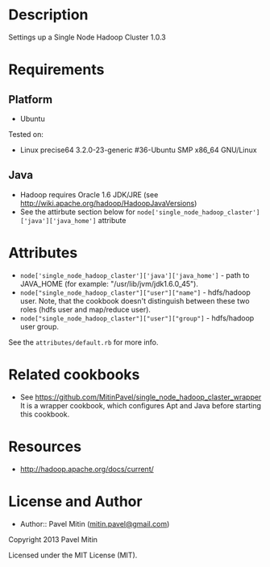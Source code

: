 Description
===========

Settings up a Single Node Hadoop Cluster 1.0.3

Requirements
============

Platform
--------

* Ubuntu
 
Tested on:

* Linux precise64 3.2.0-23-generic #36-Ubuntu SMP x86_64 GNU/Linux

Java
--------

* Hadoop requires Oracle 1.6 JDK/JRE (see http://wiki.apache.org/hadoop/HadoopJavaVersions)
* See the attirbute section below for `node['single_node_hadoop_claster']['java']['java_home']` attribute

Attributes
==========

* `node['single_node_hadoop_claster']['java']['java_home']` - path to JAVA_HOME (for example: "/usr/lib/jvm/jdk1.6.0_45").
* `node["single_node_hadoop_claster"]["user"]["name"]` - hdfs/hadoop user. Note, that the cookbook doesn't distinguish between these two roles (hdfs user and map/reduce user).
* `node["single_node_hadoop_claster"]["user"]["group"]` - hdfs/hadoop user group.

See the `attributes/default.rb` for more info.

Related cookbooks
=================

* See https://github.com/MitinPavel/single_node_hadoop_claster_wrapper It is a wrapper cookbook, which configures Apt and Java before starting this cookbook.

Resources
=========

* http://hadoop.apache.org/docs/current/

License and Author
==================

- Author:: Pavel Mitin (<mitin.pavel@gmail.com>)

Copyright 2013 Pavel Mitin

Licensed under the MIT License (MIT).

